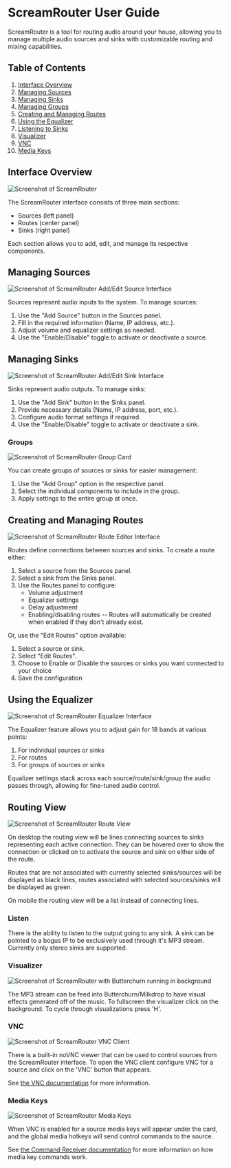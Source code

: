 # ScreamRouter User Guide

ScreamRouter is a tool for routing audio around your house, allowing you to manage multiple audio sources and sinks with customizable routing and mixing capabilities.

## Table of Contents
1. [Interface Overview](#interface-overview)
2. [Managing Sources](#managing-sources)
3. [Managing Sinks](#managing-sinks)
6. [Managing Groups](#groups)
4. [Creating and Managing Routes](#creating-and-managing-routes)
5. [Using the Equalizer](#using-the-equalizer)
7. [Listening to Sinks](#listen)
8. [Visualizer](#visualizer)
9. [VNC](#vnc)
10. [Media Keys](#media-keys)

## Interface Overview

![Screenshot of ScreamRouter](/images/ScreamRouter.png)

The ScreamRouter interface consists of three main sections:
- Sources (left panel)
- Routes (center panel)
- Sinks (right panel)

Each section allows you to add, edit, and manage its respective components.

## Managing Sources

![Screenshot of ScreamRouter Add/Edit Source Interface](/images/AddSource.png)

Sources represent audio inputs to the system. To manage sources:
1. Use the "Add Source" button in the Sources panel.
2. Fill in the required information (Name, IP address, etc.).
3. Adjust volume and equalizer settings as needed.
4. Use the "Enable/Disable" toggle to activate or deactivate a source.

## Managing Sinks

![Screenshot of ScreamRouter Add/Edit Sink Interface](/images/AddSink.png)

Sinks represent audio outputs. To manage sinks:
1. Use the "Add Sink" button in the Sinks panel.
2. Provide necessary details (Name, IP address, port, etc.).
3. Configure audio format settings if required.
4. Use the "Enable/Disable" toggle to activate or deactivate a sink.

### Groups

![Screenshot of ScreamRouter Group Card](/images/Groups.png)

You can create groups of sources or sinks for easier management:
1. Use the "Add Group" option in the respective panel.
2. Select the individual components to include in the group.
3. Apply settings to the entire group at once.


## Creating and Managing Routes

![Screenshot of ScreamRouter Route Editor Interface](/images/RouteEditor.png)

Routes define connections between sources and sinks. To create a route either:
1. Select a source from the Sources panel.
2. Select a sink from the Sinks panel.
3. Use the Routes panel to configure:
   - Volume adjustment
   - Equalizer settings
   - Delay adjustment
   - Enabling/disabling routes -- Routes will automatically be created when enabled if they don't already exist.

Or, use the "Edit Routes" option available:
1. Select a source or sink.
2. Select "Edit Routes".
3. Choose to Enable or Disable the sources or sinks you want connected to your choice
4. Save the configuration

## Using the Equalizer

![Screenshot of ScreamRouter Equalizer Interface](/images/Equalizer.png)

The Equalizer feature allows you to adjust gain for 18 bands at various points:
1. For individual sources or sinks
2. For routes
3. For groups of sources or sinks

Equalizer settings stack across each source/route/sink/group the audio passes through, allowing for fine-tuned audio control.

## Routing View

![Screenshot of ScreamRouter Route View](/images/RouteView.png)

On desktop the routing view will be lines connecting sources to sinks representing each active connection. They can be hovered over to show the connection or clicked on to activate the source and sink on either side of the route.

Routes that are not associated with currently selected sinks/sources will be displayed as black lines, routes associated with selected sources/sinks will be displayed as green.

On mobile the routing view will be a list instead of connecting lines.

### Listen 
There is the ability to listen to the output going to any sink. A sink can be pointed to a bogus IP to be exclusively used through it's MP3 stream. Currently only stereo sinks are supported.

### Visualizer

![Screenshot of ScreamRouter with Butterchurn running in background](/images/Visualizer.png)

The MP3 stream can be feed into Butterchurn/Milkdrop to have visual effects generated off of the music. To fullscreen the visualizer click on the background. To cycle through visualizations press 'H'.

### VNC

![Screenshot of ScreamRouter VNC Client](/images/vnc.png)

There is a built-in noVNC viewer that can be used to control sources from the ScreamRouter interface. To open the VNC client configure VNC for a source and click on the 'VNC' button that appears.

See [the VNC documentation](/Readme/vnc.md) for more information.


### Media Keys

![Screenshot of ScreamRouter Media Keys](/images/MediaKeys.png)

When VNC is enabled for a source media keys will appear under the card, and the global media hotkeys will send control commands to the source.

See [the Command Receiver documentation](/Readme/command_receiver.md) for more information on how media key commands work.
